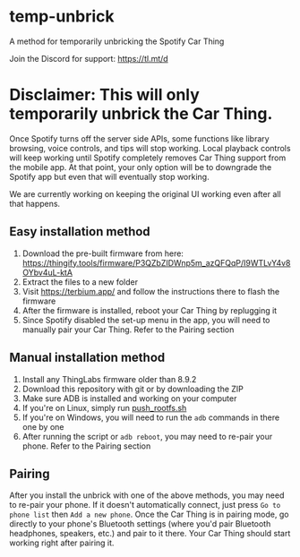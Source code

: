 # temp-unbrick
A method for temporarily unbricking the Spotify Car Thing

Join the Discord for support: https://tl.mt/d

# Disclaimer: This will only temporarily unbrick the Car Thing. 
Once Spotify turns off the server side APIs, some functions like library browsing, voice controls, and tips will stop working. Local playback controls will keep working until Spotify completely removes Car Thing support from the mobile app. At that point, your only option will be to downgrade the Spotify app but even that will eventually stop working.

We are currently working on keeping the original UI working even after all that happens.

## Easy installation method
1. Download the pre-built firmware from here: https://thingify.tools/firmware/P3QZbZIDWnp5m_azQFQqP/I9WTLvY4v8OYbv4uL-ktA
2. Extract the files to a new folder
3. Visit https://terbium.app/ and follow the instructions there to flash the firmware
4. After the firmware is installed, reboot your Car Thing by replugging it
5. Since Spotify disabled the set-up menu in the app, you will need to manually pair your Car Thing. Refer to the Pairing section

## Manual installation method
1. Install any ThingLabs firmware older than 8.9.2
2. Download this repository with git or by downloading the ZIP
3. Make sure ADB is installed and working on your computer
4. If you're on Linux, simply run [push_rootfs.sh](push_rootfs.sh)
5. If you're on Windows, you will need to run the `adb` commands in there one by one
6. After running the script or `adb reboot`, you may need to re-pair your phone. Refer to the Pairing section


## Pairing
After you install the unbrick with one of the above methods, you may need to re-pair your phone. If it doesn't automatically connect, just press `Go to phone list` then `Add a new phone`. Once the Car Thing is in pairing mode, go directly to your phone's Bluetooth settings (where you'd pair Bluetooth headphones, speakers, etc.) and pair to it there. Your Car Thing should start working right after pairing it.